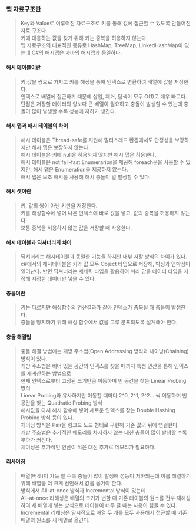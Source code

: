 <h3>맵 자료구조란</h3>

> Key와 Value로 이루어진 자료구조로 키를 통해 값에 접근할 수 있도록 만들어진 자료 구조다.   
> 키에 대응하는 값을 찾기 위해 키는 중복을 허용하지 않는다.   
> 맵 자료구조의 대표적인 종류로 HashMap, TreeMap, LinkedHashMap이 있는데 C#의 해시맵은 자바의 해시맵과 동일하다.

<h4>해시 테이블이란</h4>

> 키,값을 쌍으로 가지고 키를 해싱을 통해 인덱스로 변환하여 배열에 값을 저장한다.   
> 인덱스로 배열에 접근하기 때문에 삽입, 제거, 탐색이 모두 O(1)로 매우 빠르다.   
> 단점은 저장할 데이터의 양보다 큰 배열이 필요하고 충돌이 발생할 수 있는데 충돌이 많이 발생할 수록 성능에 저하가 생긴다. 

<h4>해시 맵과 해시 테이블의 차이</h4>

> 해시 테이블은 Thread-safe를 지원해 멀티스레드 환경에서도 안정성을 보장하지만 해시 맵은 보장하지 않는다.   
> 해시 테이블은 키에 null을 허용하지 않지만 해시 맵은 허용한다.   
> 해시 테이블은 not fail-fast Enumerarion을 제공해 foreach문을 사용할 수 있지만, 해시 맵은 Enumeration을 제공하지 않는다.   
> 해시 맵은 보조 해시를 사용해 해시 충돌이 덜 발생할 수 있다.   

<h4>해시 셋이란</h4>

> 키, 값의 쌍이 아닌 키만을 저장한다.   
> 키를 해싱함수에 넣어 나온 인덱스에 바로 값을 넣고, 값의 중복을 허용하지 않는다.   
> 보통 중복을 허용하지 않는 값을 저장할 때 사용한다.   

<h4>해시 테이블과 딕셔너리의 차이</h4>

> 딕셔너리는 해시테이블과 동일한 기능을 하지만 내부 저장 방식의 차이가 있다.
> c#에서의 해시테이블은 키와 값 모두 Object 타입으로 저장해, 박싱과 언박싱이 일어난다.
> 반면 딕셔너리는 제네릭 타입을 활용하여 미리 담을 데이터 타입을 지정해 지정한 데이터만 넣을 수 있다. 

<h4>충돌이란</h4>

> 키는 다르지만 해싱함수의 연산결과가 같아 인덱스가 중복될 때 충돌이 발생한다.   
> 충돌을 방지하기 위해 해싱 함수에서 값을 고루 분포되도록 설계해야 한다.   

<h4>충돌 해결법</h4>

> 충돌 해결 방법에는 개방 주소법(Open Addressing 방식과 체이닝(Chaining) 방식이 있다.   
> 개방 주소법은 비어 있는 공간의 인덱스를 찾을 때까지 특정 연산을 통해 인덱스를 재계산하는 방법으로   
> 현재 인덱스로부터 고정된 크기만큼 이동하며 빈 공간을 찾는 Linear Probing 방식   
> Linear Probing과 유사하지만 이동할 때마다 2^0, 2^1, 2^2... 씩 이동하며 빈 공간을 찾는 Quadratic Probing 방식   
> 해시값을 다시 해시 함수에 넣어 새로운 인덱스를 찾는 Double Hashing Probing 방식 등이 있다.   
> 체이닝 방식은 Pair을 링크드 노드 형태로 구현해 기존 값의 뒤에 연결한다.   
> 개방 주소법은 추가적인 메모리를 차지하지 않는 대신 충돌이 많이 발생할 수록 부하가 커진다.   
> 체이닝은 추가적인 연산이 적은 대신 추가로 메모리가 필요하다.

<h4>리사이징</h4>

> 배열(버켓)이 가득 찰 수록 충돌이 많이 발생해 성능이 저하되는데 이름 해결하기 위해 배열을 더 크게 선언해서 값을 옮겨야 한다.   
> 방식에서 All-at-once 방식과 Incremental 방식이 있는데   
> All-at-once 리해싱은 배열의 크기가 변할 때 기존 테이블의 원소를 전부 재해싱하여 새 배열에 넣는 방식으로 테이블이 너무 클 때는 사용이 힘들 수 있다.
> Incremental 리해싱은 일시적으로 배열 두 개를 모두 사용해서 접근할 때 기존 배열의 원소를 새 배열로 옮긴다.
